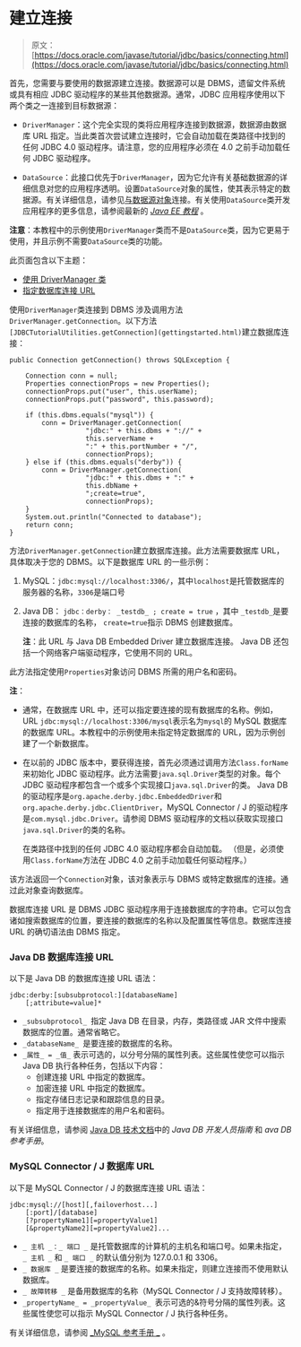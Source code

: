 # 建立连接

> 原文： [https://docs.oracle.com/javase/tutorial/jdbc/basics/connecting.html](https://docs.oracle.com/javase/tutorial/jdbc/basics/connecting.html)

首先，您需要与要使用的数据源建立连接。数据源可以是 DBMS，遗留文件系统或具有相应 JDBC 驱动程序的某些其他数据源。通常，JDBC 应用程序使用以下两个类之一连接到目标数据源：

*   `DriverManager`：这个完全实现的类将应用程序连接到数据源，数据源由数据库 URL 指定。当此类首次尝试建立连接时，它会自动加载在类路径中找到的任何 JDBC 4.0 驱动程序。请注意，您的应用程序必须在 4.0 之前手动加载任何 JDBC 驱动程序。

*   `DataSource`：此接口优先于`DriverManager`，因为它允许有关基础数据源的详细信息对您的应用程序透明。设置`DataSource`对象的属性，使其表示特定的数据源。有关详细信息，请参见[与数据源对象](sqldatasources.html)连接。有关使用`DataSource`类开发应用程序的更多信息，请参阅最新的 _[Java EE 教程](http://docs.oracle.com/javaee/6/tutorial/doc/)_ 。

**注意**：本教程中的示例使用`DriverManager`类而不是`DataSource`类，因为它更易于使用，并且示例不需要`DataSource`类的功能。

此页面包含以下主题：

*   [使用 DriverManager 类](#drivermanager)
*   [指定数据库连接 URL](#db_connection_url)

使用`DriverManager`类连接到 DBMS 涉及调用方法`DriverManager.getConnection`。以下方法 `[JDBCTutorialUtilities.getConnection](gettingstarted.html)`建立数据库连接：

```
public Connection getConnection() throws SQLException {

    Connection conn = null;
    Properties connectionProps = new Properties();
    connectionProps.put("user", this.userName);
    connectionProps.put("password", this.password);

    if (this.dbms.equals("mysql")) {
        conn = DriverManager.getConnection(
                   "jdbc:" + this.dbms + "://" +
                   this.serverName +
                   ":" + this.portNumber + "/",
                   connectionProps);
    } else if (this.dbms.equals("derby")) {
        conn = DriverManager.getConnection(
                   "jdbc:" + this.dbms + ":" +
                   this.dbName +
                   ";create=true",
                   connectionProps);
    }
    System.out.println("Connected to database");
    return conn;
}

```

方法`DriverManager.getConnection`建立数据库连接。此方法需要数据库 URL，具体取决于您的 DBMS。以下是数据库 URL 的一些示例：

1.  MySQL：`jdbc:mysql://localhost:3306/`，其中`localhost`是托管数据库的服务器的名称，`3306`是端口号

2.  Java DB： `jdbc：derby： _testdb_ ; create = true` ，其中 `_testdb_`是要连接的数据库的名称， `create=true`指示 DBMS 创建数据库。

    **注**：此 URL 与 Java DB Embedded Driver 建立数据库连接。 Java DB 还包括一个网络客户端驱动程序，它使用不同的 URL。

此方法指定使用`Properties`对象访问 DBMS 所需的用户名和密码。

**注**：

*   通常，在数据库 URL 中，还可以指定要连接的现有数据库的名称。例如，URL `jdbc:mysql://localhost:3306/mysql`表示名为`mysql`的 MySQL 数据库的数据库 URL。本教程中的示例使用未指定特定数据库的 URL，因为示例创建了一个新数据库。

*   在以前的 JDBC 版本中，要获得连接，首先必须通过调用方法`Class.forName`来初始化 JDBC 驱动程序。此方法需要`java.sql.Driver`类型的对象。每个 JDBC 驱动程序都包含一个或多个实现接口`java.sql.Driver`的类。 Java DB 的驱动程序是`org.apache.derby.jdbc.EmbeddedDriver`和`org.apache.derby.jdbc.ClientDriver`，MySQL Connector / J 的驱动程序是`com.mysql.jdbc.Driver`。请参阅 DBMS 驱动程序的文档以获取实现接口`java.sql.Driver`的类的名称。

    在类路径中找到的任何 JDBC 4.0 驱动程序都会自动加载。 （但是，必须使用`Class.forName`方法在 JDBC 4.0 之前手动加载任何驱动程序。）

该方法返回一个`Connection`对象，该对象表示与 DBMS 或特定数据库的连接。通过此对象查询数据库。

数据库连接 URL 是 DBMS JDBC 驱动程序用于连接数据库的字符串。它可以包含诸如搜索数据库的位置，要连接的数据库的名称以及配置属性等信息。数据库连接 URL 的确切语法由 DBMS 指定。

### Java DB 数据库连接 URL

以下是 Java DB 的数据库连接 URL 语法：

```
jdbc:derby:[subsubprotocol:][databaseName]
    [;attribute=value]*

```

*   `_subsubprotocol_ `指定 Java DB 在目录，内存，类路径或 JAR 文件中搜索数据库的位置。通常省略它。
*   `_databaseName_ `是要连接的数据库的名称。
*   `_属性_ = _值_` 表示可选的，以分号分隔的属性列表。这些属性使您可以指示 Java DB 执行各种任务，包括以下内容：
    *   创建连接 URL 中指定的数据库。
    *   加密连接 URL 中指定的数据库。
    *   指定存储日志记录和跟踪信息的目录。
    *   指定用于连接数据库的用户名和密码。

有关详细信息，请参阅 [Java DB 技术文档](http://docs.oracle.com/javadb/index_jdk8.html)中的 _Java DB 开发人员指南_ 和 _ava DB 参考手册_。

### MySQL Connector / J 数据库 URL

以下是 MySQL Connector / J 的数据库连接 URL 语法：

```
jdbc:mysql://[host][,failoverhost...]
    [:port]/[database]
    [?propertyName1][=propertyValue1]
    [&propertyName2][=propertyValue2]...

```

*   `_ 主机 _：_ 端口 _` 是托管数据库的计算机的主机名和端口号。如果未指定， `_ 主机 _` 和 `_ 端口 _` 的默认值分别为 127.0.0.1 和 3306。
*   `_ 数据库 _` 是要连接的数据库的名称。如果未指定，则建立连接而不使用默认数据库。
*   `_ 故障转移 _` 是备用数据库的名称（MySQL Connector / J 支持故障转移）。
*   `_propertyName_ = _propertyValue_ `表示可选的&符号分隔的属性列表。这些属性使您可以指示 MySQL Connector / J 执行各种任务。

有关详细信息，请参阅 [_MySQL 参考手册 _](http://dev.mysql.com/doc/) 。